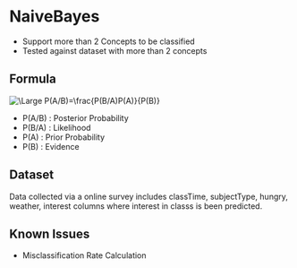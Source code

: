 # NaiveBayes
- Support more than 2 Concepts to be classified
- Tested against dataset with more than 2 concepts

## Formula 

<img src="https://latex.codecogs.com/svg.latex?\Large&space;P(A/B)=\frac{P(B/A)P(A)}{P(B)}" title="\Large P(A/B)=\frac{P(B/A)P(A)}{P(B)}" />

- P(A/B) : Posterior Probability
- P(B/A) : Likelihood
- P(A) : Prior Probability
- P(B) : Evidence

## Dataset
Data collected via a online survey includes classTime, subjectType,	hungry,	weather, interest columns where interest in classs is been predicted.

## Known Issues
- Misclassification Rate Calculation
